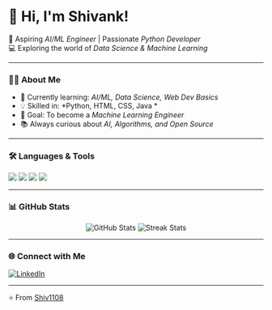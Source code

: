 # 👋 Hi, I'm Shivank!  

🚀 Aspiring *AI/ML Engineer* | Passionate *Python Developer*  
💻 Exploring the world of *Data Science & Machine Learning*  

---

### 🧑‍💻 About Me  
- 🌱 Currently learning: *AI/ML, Data Science, Web Dev Basics*  
- 💡 Skilled in: *Python, HTML, CSS, Java *  
- 🎯 Goal: To become a *Machine Learning Engineer*  
- 📚 Always curious about *AI, Algorithms, and Open Source*  

---

### 🛠 Languages & Tools  
<p align="left">  
<img src="https://img.shields.io/badge/Python-3776AB?style=for-the-badge&logo=python&logoColor=white"/>  
<img src="https://img.shields.io/badge/HTML5-E34F26?style=for-the-badge&logo=html5&logoColor=white"/>  
<img src="https://img.shields.io/badge/CSS3-1572B6?style=for-the-badge&logo=css3&logoColor=white"/>  
<img src="https://img.shields.io/badge/Java-ED8B00?style=for-the-badge&logo=java&logoColor=white"/>  
</p>  

---

### 📊 GitHub Stats  
<p align="center">
<img src="https://github-readme-stats.vercel.app/api?username=Shiv1108&show_icons=true&theme=radical" alt="GitHub Stats" />  
<img src="https://github-readme-streak-stats.herokuapp.com/?user=Shiv1108&theme=radical" alt="Streak Stats" />  
</p>

---

### 🌐 Connect with Me  
[![LinkedIn](https://img.shields.io/badge/LinkedIn-blue?style=for-the-badge&logo=linkedin)](https://www.linkedin.com/in/shivank-tiwari-86b080360)  



---
⭐ From [Shiv1108](https://github.com/Shiv1108)

